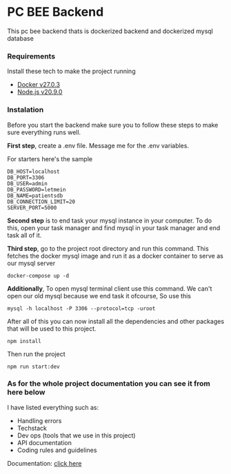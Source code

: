 # PC BEE Backend
This pc bee backend thats is dockerized backend and dockerized mysql database

### Requirements
Install these tech to make the project running
- [Docker v27.0.3](https://www.docker.com/products/docker-desktop/)
- [Node.js v20.9.0](https://www.npackd.org/p/org.nodejs.NodeJS64/20.9)

### Instalation
Before you start the backend make sure you to follow these steps to make sure everything runs well.

**First step**, create a .env file. Message me for the .env variables.

For starters here's the sample
```
DB_HOST=localhost
DB_PORT=3306
DB_USER=admin
DB_PASSWORD=letmein
DB_NAME=patientsdb
DB_CONNECTION_LIMIT=20
SERVER_PORT=5000
```
**Second step** is to end task your mysql instance in your computer. To do this, open your task manager and find mysql in your task manager and end task all of it.

**Third step**, go to the project root directory and run this command. This fetches the docker mysql image and run it as a docker container to serve as our mysql server
```
docker-compose up -d
```

**Additionally**, To open mysql terminal client use this command.
We can't open our old mysql because we end task it ofcourse, So use this
```
mysql -h localhost -P 3306 --protocol=tcp -uroot
```

After all of this you can now install all the dependencies and other packages that will be used to this project.
```
npm install
```

Then run the project
```
npm run start:dev
```


### As for the whole project documentation you can see it from here below


I have listed everything such as:
- Handling errors
- Techstack
- Dev ops (tools that we use in this project)
- API documentation
- Coding rules and guidelines

Documentation: [click here](https://www.notion.so/PC-BEE-Backend-Documentation-89acde68cfa24dcc92192ed762b56dcd?pvs=4)